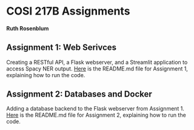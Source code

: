 # COSI 217B Assignments
#### Ruth Rosenblum

## Assignment 1: Web Serivces
Creating a RESTful API, a Flask webserver, and a Streamlit application to access Spacy NER output. [Here](assignment1/README.md) is the README.md file for Assignment 1, explaining how to run the code.

## Assignment 2: Databases and Docker
Adding a database backend to the Flask webserver from Assignment 1. [Here](assignment2/README.md) is the README.md file for Assignment 2, explaining how to run the code.
